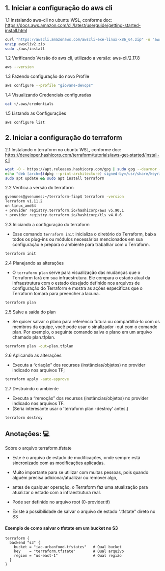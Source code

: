## 1. Iniciar a configuração do aws cli

1.1 Instalando aws-cli no ubuntu WSL, conforme doc: https://docs.aws.amazon.com/cli/latest/userguide/getting-started-install.html
``` bash
curl "https://awscli.amazonaws.com/awscli-exe-linux-x86_64.zip" -o "awscliv2.zip"
unzip awscliv2.zip
sudo ./aws/install
```

1.2 Verificando Versão do aws cli, utilizado a versão: aws-cli/2.17.8
``` bash
aws --version
```

1.3 Fazendo configuração do novo Profile
``` bash
aws configure --profile "giovane-devops"
```

1.4 Visualizando Credenciais configuradas
``` bash
cat ~/.aws/credentials
```

1.5 Listando as Configurações
``` bash
aws configure list
```

## 2. Iniciar a configuração do terraform

2.1 Instalando o terraform no ubuntu WSL, conforme doc: https://developer.hashicorp.com/terraform/tutorials/aws-get-started/install-cli
``` bash
wget -O - https://apt.releases.hashicorp.com/gpg | sudo gpg --dearmor -o /usr/share/keyrings/hashicorp-archive-keyring.gpg
echo "deb [arch=$(dpkg --print-architecture) signed-by=/usr/share/keyrings/hashicorp-archive-keyring.gpg] https://apt.releases.hashicorp.com $(lsb_release -cs) main" | sudo tee /etc/apt/sources.list.d/hashicorp.list
sudo apt update && sudo apt install terraform
```

2.2 Verifica a versão do terraform
``` bash
gvenunes@gvenunes:~/terraform-fiap$ terraform -version
Terraform v1.11.2
on linux_amd64
+ provider registry.terraform.io/hashicorp/aws v5.90.1
+ provider registry.terraform.io/hashicorp/tls v4.0.6
```

2.3 Iniciando a configuração do terraform
 - Esse comando `terraform init` inicializa o diretório do Terraform, baixa todos os plug-ins ou módulos necessários mencionados em sua configuração e prepara o ambiente para trabalhar com o Terraform.
``` bash
terraform init
```

2.4 Planejando as alterações
 - O `terraform plan` serve para visualização das mudanças que o Terraform fará em sua infraestrutura. 
Ele compara o estado atual da infraestrutura com o estado desejado definido nos arquivos de configuração do Terraform e mostra as ações específicas que o Terraform tomará para preencher a lacuna.
``` bash
terraform plan
```

2.5 Salve a saída do plan
 - Se quiser salvar o plano para referência futura ou compartilhá-lo com os membros da equipe, você pode usar o sinalizador -out com o comando plan.
Por exemplo, o seguinte comando salva o plano em um arquivo chamado plan.tfplan.
``` bash
terraform plan -out=plan.tfplan
```

2.6 Aplicando as alterações
 - Executa a “criação” dos recursos (instâncias/objetos) no provider indicado nos arquivos TF;
``` bash
terraform apply -auto-approve
```

2.7 Destruindo o ambiente
 - Executa a “remoção” dos recursos (instâncias/objetos) no provider indicado nos arquivos TF.
 - (Seria interesante usar o 'terraform plan -destroy' antes.)
``` bash
terraform destroy
```

## Anotações: 💻

Sobre o arquivo terraform.tfstate

 - Este é o arquivo de estado de modificações, onde sempre está sincronizado com as modificações aplicadas.
 - Muito importante para se utilizar com muitas pessoas, pois quando alguém precisa adicionar/atualizar ou remover algo,
 - antes de qualquer operação, o Terraform faz uma atualização para atualizar o estado com a infraestrutura real.

 - Pode ser definido no arquivo root (0-provider.tf)
 - Existe a possibilidade de salvar o arquivo de estado ".tfstate" direto no S3

#### Exemplo de como salvar o tfstate em um bucket no S3
```
terraform {
  backend "s3" {
    bucket = "iac-urbanfood-tfstates"   # Qual bucket
    key    = "terraform.tfstate"        # Qual arquivo
    region = "us-east-1"                # Qual região
  }
}
```
